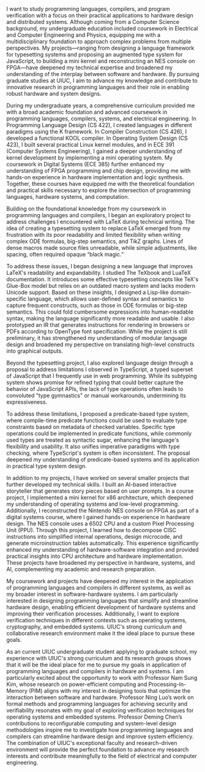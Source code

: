 I want to study programming languages, compilers, and program verification with a focus on their practical applications to hardware design and distributed systems. Although coming from a Computer Science background, my undergraduate education included coursework in Electrical and Computer Engineering and Physics, equipping me with a multidisciplinary foundation to approach complex problems from multiple perspectives. My projects—ranging from designing a language framework for typesetting systems and proposing an augmented type system for JavaScript, to building a mini kernel and reconstructing an NES console on FPGA—have deepened my technical expertise and broadened my understanding of the interplay between software and hardware. By pursuing graduate studies at UIUC, I aim to advance my knowledge and contribute to innovative research in programming languages and their role in enabling robust hardware and system designs.



During my undergraduate years, a comprehensive curriculum provided me with a broad academic foundation and advanced coursework in programming languages, compilers, systems, and electrical engineering. In Programming Language Design (CS 422), I created languages in different paradigms using the K framework. In Compiler Construction (CS 426), I developed a functional KOOL compiler. In Operating System Design (CS 423), I built several practical Linux kernel modules, and in ECE 391 (Computer Systems Engineering), I gained a deeper understanding of kernel development by implementing a mini operating system. My coursework in Digital Systems (ECE 385) further enhanced my understanding of FPGA programming and chip design, providing me with hands-on experience in hardware implementation and logic synthesis. Together, these courses have equipped me with the theoretical foundation and practical skills necessary to explore the intersection of programming languages, hardware systems, and computation.



Building on the foundational knowledge from my coursework in programming languages and compilers, I began an exploratory project to address challenges I encountered with LaTeX during technical writing. The idea of creating a typesetting system to replace LaTeX emerged from my frustration with its poor readability and limited flexibility when writing complex ODE formulas, big-step semantics, and TikZ graphs. Lines of dense macros made source files unreadable, while simple adjustments, like spacing, often required opaque “black magic.”



To address these issues, I began designing a new language that improves LaTeX's readability and expandability. I studied The TeXbook and LuaTeX documentation. It introduces some effective typesetting concepts like TeX's Glue-Box model but relies on an outdated macro system and lacks modern Unicode support. Based on these insights, I designed a Lisp-like domain-specific language, which allows user-defined syntax and semantics to capture frequent constructs, such as those in ODE formulas or big-step semantics. This could fold cumbersome expressions into human-readable syntax, making the language significantly more readable and usable. I also prototyped an IR that generates instructions for rendering in browsers or PDFs according to OpenType font specification. While the project is still preliminary, it has strengthened my understanding of modular language design and broadened my perspective on translating high-level constructs into graphical outputs.



Beyond the typesetting project, I also explored language design through a proposal to address limitations I observed in TypeScript, a typed superset of JavaScript that I frequently use in web programming. While its subtyping system shows promise for refined typing that could better capture the behavior of JavaScript APIs, the lack of type operations often leads to convoluted "type gymnastics" or manual workarounds, undermining its expressiveness.



To address these limitations, I proposed a predicate-based type system, where compile-time predicate functions could be used to evaluate type constraints based on metadata of checked variables. Specific type operations could be implemented in predicate functions, while commonly used types are treated as syntactic sugar, enhancing the language's flexibility and usability. It also unifies imperative paradigms with type checking, where TypeScript's system is often inconsistent. The proposal deepened my understanding of predicate-based systems and its application in practical type system design.



In addition to my projects, I have worked on several smaller projects that further developed my technical skills. I built an AI-based interactive storyteller that generates story pieces based on user prompts. In a course project, I implemented a mini kernel for x86 architecture, which deepened my understanding of operating systems and low-level programming. Additionally, I reconstructed the Nintendo NES console on FPGA as part of a digital systems course, where I gained hands-on experience in hardware design. The NES console uses a 6502 CPU and a custom Pixel Processing Unit (PPU). Through this project, I learned how to decompose CISC instructions into simplified internal operations, design microcode, and generate microinstruction tables automatically. This experience significantly enhanced my understanding of hardware-software integration and provided practical insights into CPU architecture and hardware implementation. These projects have broadened my perspective in hardware, systems, and AI, complementing my academic and research preparation.



My coursework and projects have deepened my interest in the application of programming languages and compilers in different systems, as well as my broader interest in software-hardware systems. I am particularly interested in designing programming languages that simplify and streamline hardware design, enabling efficient development of hardware systems and improving their verification processes. Additionally, I want to explore verification techniques in different contexts such as operating systems, cryptography, and embedded systems. UIUC's strong curriculum and collaborative research environment make it the ideal place to pursue these goals.



As an current UIUC undergraduate student applying to graduate school, my experience with UIUC's strong curriculum and its research groups shows that it will be the ideal place for me to pursue my goals in application of programming languages and compilers in hardware and systems. I am particularly excited about the opportunity to work with Professor Nam Sung Kim, whose research on power-efficient computing and Processing-In-Memory (PIM) aligns with my interest in designing tools that optimize the interaction between software and hardware. Professor Ning Luo’s work on formal methods and programming languages for achieving security and verifiability resonates with my goal of exploring verification techniques for operating systems and embedded systems. Professor Deming Chen’s contributions to reconfigurable computing and system-level design methodologies inspire me to investigate how programming languages and compilers can streamline hardware design and improve system efficiency. The combination of UIUC's exceptional faculty and research-driven environment will provide the perfect foundation to advance my research interests and contribute meaningfully to the field of electrical and computer engineering.